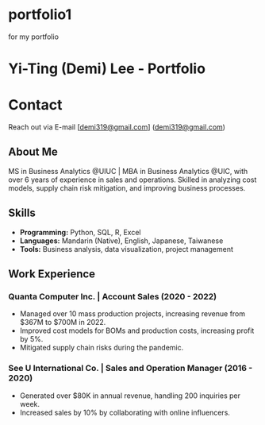 # portfolio1
for my portfolio


# Yi-Ting (Demi) Lee - Portfolio

# Contact
Reach out via E-mail [demi319@gmail.com] (demi319@gmail.com)

## About Me
MS in Business Analytics @UIUC | MBA in Business Analytics @UIC, with over 6 years of experience in sales and operations. Skilled in analyzing cost models, supply chain risk mitigation, and improving business processes.

## Skills
- **Programming:** Python, SQL, R, Excel
- **Languages:** Mandarin (Native), English, Japanese, Taiwanese
- **Tools:** Business analysis, data visualization, project management

## Work Experience
### Quanta Computer Inc. | Account Sales (2020 - 2022)
- Managed over 10 mass production projects, increasing revenue from $367M to $700M in 2022.
- Improved cost models for BOMs and production costs, increasing profit by 5%.
- Mitigated supply chain risks during the pandemic.

### See U International Co. | Sales and Operation Manager (2016 - 2020)
- Generated over $80K in annual revenue, handling 200 inquiries per week.
- Increased sales by 10% by collaborating with online influencers.